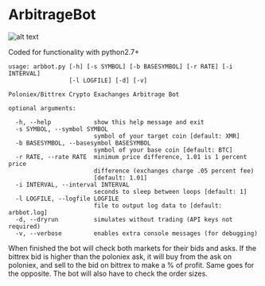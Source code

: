 # ArbitrageBot
![alt text](https://investorjunkie.com/wp-content/uploads/2011/02/arbitrage-cufflinks.gif)

Coded for functionality with python2.7+

```
usage: arbbot.py [-h] [-s SYMBOL] [-b BASESYMBOL] [-r RATE] [-i INTERVAL]
                 [-l LOGFILE] [-d] [-v]

Poloniex/Bittrex Crypto Exachanges Arbitrage Bot

optional arguments:

  -h, --help            show this help message and exit
  -s SYMBOL, --symbol SYMBOL
                        symbol of your target coin [default: XMR]
  -b BASESYMBOL, --basesymbol BASESYMBOL
                        symbol of your base coin [default: BTC]
  -r RATE, --rate RATE  minimum price difference, 1.01 is 1 percent price
                        difference (exchanges charge .05 percent fee)
                        [default: 1.01]
  -i INTERVAL, --interval INTERVAL
                        seconds to sleep between loops [default: 1]
  -l LOGFILE, --logfile LOGFILE
                        file to output log data to [default: arbbot.log]
  -d, --dryrun          simulates without trading (API keys not required)
  -v, --verbose         enables extra console messages (for debugging)
```

When finished the bot will check both markets for their bids and asks. If the bittrex bid is higher than the poloniex ask, it will buy from the ask on poloniex, and sell to the bid on bittrex to make a % of profit. Same goes for the opposite. The bot will also have to check the order sizes.
